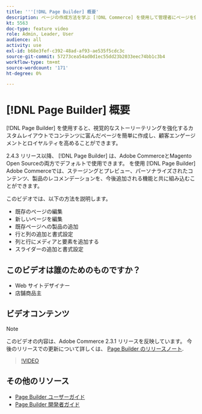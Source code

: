 ```yaml
---
title: '''[!DNL Page Builder] 概要'
description: ページの作成方法を学ぶ [!DNL Commerce] を使用して管理者にページを保存する [!DNL Page Builder].
kt: 5563
doc-type: feature video
role: Admin, Leader, User
audience: all
activity: use
exl-id: b68e3fef-c392-48ad-af93-ae535f5cdc3c
source-git-commit: 57273cea54ad0d1ec55dd23b2033eec74bb1c3b4
workflow-type: tm+mt
source-wordcount: '171'
ht-degree: 0%

---
```


# [!DNL Page Builder] 概要

[!DNL Page Builder] を使用すると、視覚的なストーリーテリングを強化するカスタムレイアウトでコンテンツに富んだページを簡単に作成し、顧客エンゲージメントとロイヤルティを高めることができます。

2.4.3 リリース以降、 [!DNL Page Builder] は、Adobe CommerceとMagento Open Sourceの両方でデフォルトで使用できます。 を使用 [!DNL Page Builder] Adobe Commerceでは、ステージングとプレビュー、パーソナライズされたコンテンツ、製品のレコメンデーションを、今後追加される機能と共に組み込むことができます。

このビデオでは、以下の方法を説明します。

- 既存のページの編集
- 新しいページを編集
- 既存ページへの製品の追加
- 行と列の追加と書式設定
- 列と行にメディアと要素を追加する
- スライダーの追加と書式設定

## このビデオは誰のためのものですか？

- Web サイトデザイナー
- 店舗商品主

## ビデオコンテンツ

>[!NOTE]
>
>このビデオの内容は、Adobe Commerce 2.3.1 リリースを反映しています。 今後のリリースでの更新について詳しくは、 [Page Builder のリリースノート](https://devdocs.magento.com/page-builder/docs/release-notes.html).

>[!VIDEO](https://video.tv.adobe.com/v/35783?quality=12&learn=on)

## その他のリソース

- [Page Builder ユーザーガイド](https://docs.magento.com/user-guide/cms/page-builder.html)
- [Page Builder 開発者ガイド](https://devdocs.magento.com/page-builder/docs/index.html)
